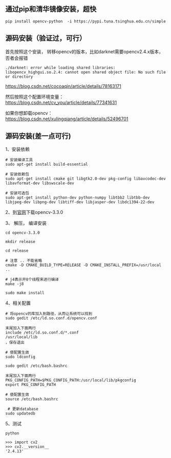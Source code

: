 ## 通过pip和清华镜像安装，超快
```
pip install opencv-python  -i https://pypi.tuna.tsinghua.edu.cn/simple
```
## 源码安装（验证过，可行）
首先按照这个安装， 转移opencv的版本，比如darknet需要opencv2.4.x版本，否者会报错
```
./darknet: error while loading shared libraries: libopencv_highgui.so.2.4: cannot open shared object file: No such file or directory
```
https://blog.csdn.net/cocoaqin/article/details/78163171

然后按照这个配置环境变量： 
https://blog.csdn.net/cv_you/article/details/77341631

如果你想卸载opencv： 
https://blog.csdn.net/xulingqiang/article/details/52496701



## 源码安装(差一点可行)
1、安装依赖
```
# 安装编译工具
sudo apt-get install build-essential

# 安装依赖包
sudo apt-get install cmake git libgtk2.0-dev pkg-config libavcodec-dev libavformat-dev libswscale-dev

# 安装可选包
sudo apt-get install python-dev python-numpy libtbb2 libtbb-dev libjpeg-dev libpng-dev libtiff-dev libjasper-dev libdc1394-22-dev
```

2、到[官网](https://opencv.org/releases.html)下载opencv-3.3.0 

3、 解压， 编译安装
```
cd opencv-3.3.0 

mkdir release

cd release

# 注意 .. 不能省略
cmake -D CMAKE_BUILD_TYPE=RELEASE -D CMAKE_INSTALL_PREFIX=/usr/local ..

# j4表示开8个线程来进行编译
make -j8 

sudo make install
```

4、相关配置
```
# 将opencv的库加入到路径，从而让系统可以找到
sudo gedit /etc/ld.so.conf.d/opencv.conf
 
末尾加入下面两行
include /etc/ld.so.conf.d/*.conf
/usr/local/lib
，保存退出

# 使配置生效
sudo ldconfig    

sudo gedit /etc/bash.bashrc 

末尾加入下面两行
PKG_CONFIG_PATH=$PKG_CONFIG_PATH:/usr/local/lib/pkgconfig
export PKG_CONFIG_PATH

# 使配置生效
source /etc/bash.bashrc

 # 更新database
sudo updatedb

```

5、测试
```
python

>>> import cv2
>>> cv2.__version__
'2.4.13'
```
